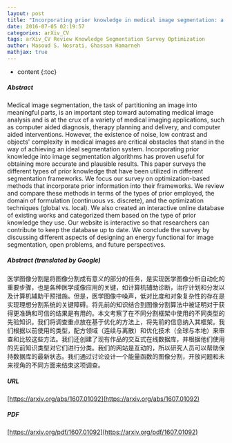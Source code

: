 ```yaml
---
layout: post
title: "Incorporating prior knowledge in medical image segmentation: a survey"
date: 2016-07-05 02:19:57
categories: arXiv_CV
tags: arXiv_CV Review Knowledge Segmentation Survey Optimization
author: Masoud S. Nosrati, Ghassan Hamarneh
mathjax: true
---
```


* content
{:toc}

##### Abstract
Medical image segmentation, the task of partitioning an image into meaningful parts, is an important step toward automating medical image analysis and is at the crux of a variety of medical imaging applications, such as computer aided diagnosis, therapy planning and delivery, and computer aided interventions. However, the existence of noise, low contrast and objects' complexity in medical images are critical obstacles that stand in the way of achieving an ideal segmentation system. Incorporating prior knowledge into image segmentation algorithms has proven useful for obtaining more accurate and plausible results. This paper surveys the different types of prior knowledge that have been utilized in different segmentation frameworks. We focus our survey on optimization-based methods that incorporate prior information into their frameworks. We review and compare these methods in terms of the types of prior employed, the domain of formulation (continuous vs. discrete), and the optimization techniques (global vs. local). We also created an interactive online database of existing works and categorized them based on the type of prior knowledge they use. Our website is interactive so that researchers can contribute to keep the database up to date. We conclude the survey by discussing different aspects of designing an energy functional for image segmentation, open problems, and future perspectives.

##### Abstract (translated by Google)
医学图像分割是将图像分割成有意义的部分的任务，是实现医学图像分析自动化的重要步骤，也是各种医学成像应用的关键，如计算机辅助诊断，治疗计划和分发以及计算机辅助干预措施。但是，医学图像中噪声，低对比度和对象复杂性的存在是实现理想分割系统的关键障碍。将先前的知识结合到图像分割算法中被证明对于获得更准确和可信的结果是有用的。本文考察了在不同分割框架中使用的不同类型的先验知识。我们将调查重点放在基于优化的方法上，将先前的信息纳入其框架。我们根据以前使用的类型，配方领域（连续与离散）和优化技术（全球与本地）来审查和比较这些方法。我们还创建了现有作品的交互式在线数据库，并根据他们使用的先前知识类型对它们进行分类。我们的网站是互动的，所以研究人员可以帮助保持数据库的最新状态。我们通过讨论设计一个能量函数的图像分割，开放问题和未来视角的不同方面来结束这项调查。

##### URL
[https://arxiv.org/abs/1607.01092](https://arxiv.org/abs/1607.01092)

##### PDF
[https://arxiv.org/pdf/1607.01092](https://arxiv.org/pdf/1607.01092)


